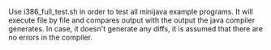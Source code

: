 Use i386_full_test.sh in order to test all minijava example programs. It will execute file by file and compares output with the output the java compiler generates. 
In case, it doesn't generate any diffs, it is assumed that there are no errors in the compiler.
